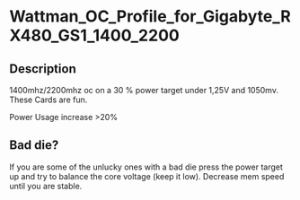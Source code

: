 # Wattman_OC_Profile_for_Gigabyte_RX480_GS1_1400_2200

## Description
1400mhz/2200mhz oc on a 30 % power target under 1,25V and 1050mv. These Cards are fun.

Power Usage increase >20%
## Bad die?

If you are some of the unlucky ones with a bad die press the power target up and try to balance the core voltage (keep it low). Decrease mem speed until you are stable.

